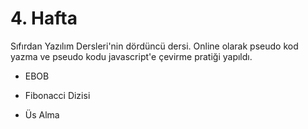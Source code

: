 
# 4. Hafta

Sıfırdan Yazılım Dersleri'nin dördüncü dersi. Online olarak pseudo kod yazma ve pseudo kodu javascript'e çevirme pratiği yapıldı.

- EBOB

- Fibonacci Dizisi

- Üs Alma
